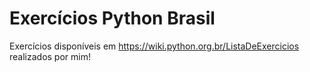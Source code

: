 # Exercícios Python Brasil
 Exercícios disponíveis em https://wiki.python.org.br/ListaDeExercicios realizados por mim!
